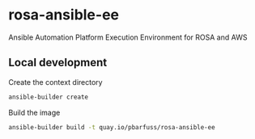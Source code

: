 # rosa-ansible-ee

Ansible Automation Platform Execution Environment for ROSA and AWS

## Local development

Create the context directory

```bash
ansible-builder create
```

Build the image

```bash
ansible-builder build -t quay.io/pbarfuss/rosa-ansible-ee
```
